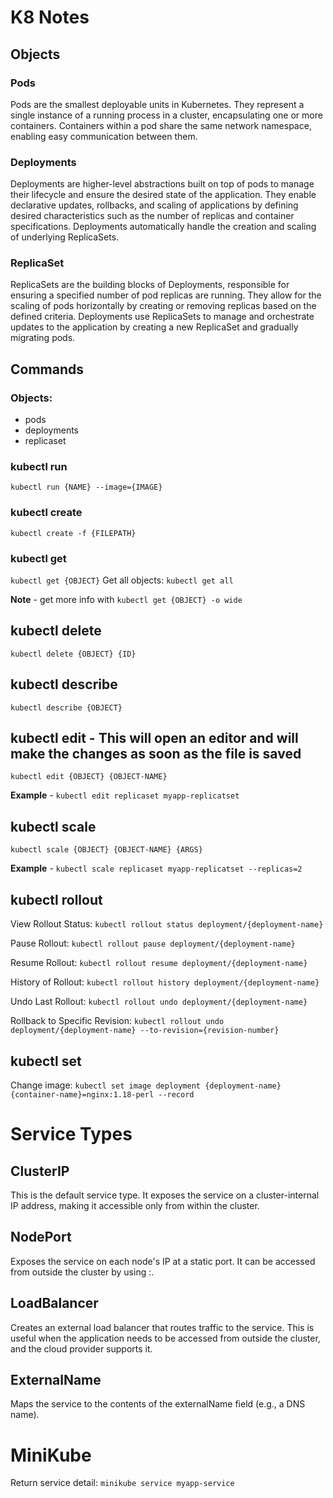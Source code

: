 # K8 Notes

## Objects
### Pods
Pods are the smallest deployable units in Kubernetes.
They represent a single instance of a running process in a cluster, encapsulating one or more containers.
Containers within a pod share the same network namespace, enabling easy communication between them.

### Deployments
Deployments are higher-level abstractions built on top of pods to manage their lifecycle and ensure the desired state of the application.
They enable declarative updates, rollbacks, and scaling of applications by defining desired characteristics such as the number of replicas and container specifications.
Deployments automatically handle the creation and scaling of underlying ReplicaSets.

### ReplicaSet
ReplicaSets are the building blocks of Deployments, responsible for ensuring a specified number of pod replicas are running.
They allow for the scaling of pods horizontally by creating or removing replicas based on the defined criteria.
Deployments use ReplicaSets to manage and orchestrate updates to the application by creating a new ReplicaSet and gradually migrating pods.

## Commands
### Objects:
- pods
- deployments
- replicaset

### kubectl run
`kubectl run {NAME} --image={IMAGE}`

### kubectl create
`kubectl create -f {FILEPATH}`

### kubectl get
`kubectl get {OBJECT}`
Get all objects: `kubectl get all`

**Note** - get more info with `kubectl get {OBJECT} -o wide`

## kubectl delete
`kubectl delete {OBJECT} {ID}`

## kubectl describe
`kubectl describe {OBJECT}`

## kubectl edit - This will open an editor and will make the changes as soon as the file is saved
`kubectl edit {OBJECT} {OBJECT-NAME}`

**Example** - `kubectl edit replicaset myapp-replicatset` 

## kubectl scale
`kubectl scale {OBJECT} {OBJECT-NAME} {ARGS}`

**Example** - `kubectl scale replicaset myapp-replicatset --replicas=2`

## kubectl rollout
View Rollout Status:
`kubectl rollout status deployment/{deployment-name}`

Pause Rollout:
`kubectl rollout pause deployment/{deployment-name}`

Resume Rollout:
`kubectl rollout resume deployment/{deployment-name}`

History of Rollout:
`kubectl rollout history deployment/{deployment-name}`

Undo Last Rollout:
`kubectl rollout undo deployment/{deployment-name}`

Rollback to Specific Revision:
`kubectl rollout undo deployment/{deployment-name} --to-revision={revision-number}`

## kubectl set
Change image: 
`kubectl set image deployment {deployment-name} {container-name}=nginx:1.18-perl --record`

# Service Types

## ClusterIP
This is the default service type. It exposes the service on a cluster-internal IP address, making it accessible only from within the cluster.

## NodePort
Exposes the service on each node's IP at a static port. It can be accessed from outside the cluster by using <NodeIP>:<NodePort>.

## LoadBalancer
Creates an external load balancer that routes traffic to the service. This is useful when the application needs to be accessed from outside the cluster, and the cloud provider supports it.

## ExternalName
Maps the service to the contents of the externalName field (e.g., a DNS name).

# MiniKube
Return service detail: 
`minikube service myapp-service`